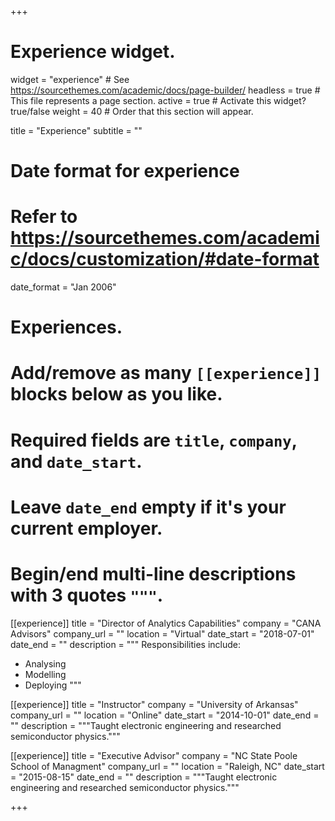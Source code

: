 +++
# Experience widget.
widget = "experience"  # See https://sourcethemes.com/academic/docs/page-builder/
headless = true  # This file represents a page section.
active = true  # Activate this widget? true/false
weight = 40  # Order that this section will appear.

title = "Experience"
subtitle = ""

# Date format for experience
#   Refer to https://sourcethemes.com/academic/docs/customization/#date-format
date_format = "Jan 2006"

# Experiences.
#   Add/remove as many `[[experience]]` blocks below as you like.
#   Required fields are `title`, `company`, and `date_start`.
#   Leave `date_end` empty if it's your current employer.
#   Begin/end multi-line descriptions with 3 quotes `"""`.
[[experience]]
  title = "Director of Analytics Capabilities"
  company = "CANA Advisors"
  company_url = ""
  location = "Virtual"
  date_start = "2018-07-01"
  date_end = ""
  description = """
  Responsibilities include:
  
  * Analysing
  * Modelling
  * Deploying
  """

[[experience]]
  title = "Instructor"
  company = "University of Arkansas"
  company_url = ""
  location = "Online"
  date_start = "2014-10-01"
  date_end = ""
  description = """Taught electronic engineering and researched semiconductor physics."""
  
  [[experience]]
  title = "Executive Advisor"
  company = "NC State Poole School of Managment"
  company_url = ""
  location = "Raleigh, NC"
  date_start = "2015-08-15"
  date_end = ""
  description = """Taught electronic engineering and researched semiconductor physics."""

+++
